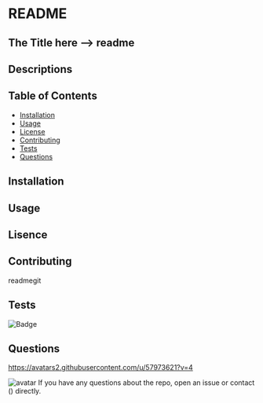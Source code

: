 

# README

## The Title here --> readme


## Descriptions 


## Table of Contents 
* [Installation](#installation)
* [Usage](#usage)
* [License](#license)
* [Contributing](#contributing)
* [Tests](#tests)
* [Questions](#questions)

## Installation



## Usage


## Lisence



## Contributing

readmegit 

## Tests



![Badge](https://img.shields.io/badge/version-1.0-blue)

## Questions

https://avatars2.githubusercontent.com/u/57973621?v=4

<img src="https://avatars2.githubusercontent.com/u/57973621?v=4" alt="avatar" />
If you have any questions about the repo, open an issue or contact () directly.

